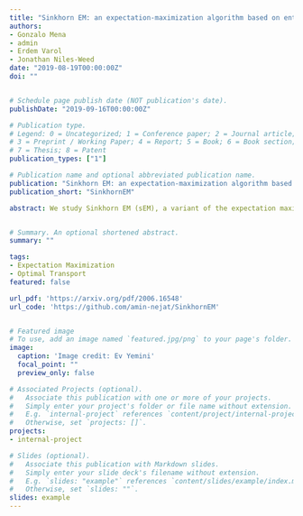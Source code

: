 ```yaml
---
title: "Sinkhorn EM: an expectation-maximization algorithm based on entropic optimal transport"
authors:
- Gonzalo Mena
- admin
- Erdem Varol
- Jonathan Niles-Weed
date: "2019-08-19T00:00:00Z"
doi: ""


# Schedule page publish date (NOT publication's date).
publishDate: "2019-09-16T00:00:00Z"

# Publication type.
# Legend: 0 = Uncategorized; 1 = Conference paper; 2 = Journal article;
# 3 = Preprint / Working Paper; 4 = Report; 5 = Book; 6 = Book section;
# 7 = Thesis; 8 = Patent
publication_types: ["1"]

# Publication name and optional abbreviated publication name.
publication: "Sinkhorn EM: an expectation-maximization algorithm based on entropic optimal transport"
publication_short: "SinkhornEM"

abstract: We study Sinkhorn EM (sEM), a variant of the expectation maximization (EM) algorithm for mixtures based on entropic optimal transport. sEM differs from the classic EM algorithm in the way responsibilities are computed during the expectation step: rather than assign data points to clusters independently, sEM uses optimal transport to compute responsibilities by incorporating prior information about mixing weights. Like EM, sEM has a natural interpretation as a coordinate ascent procedure, which iteratively constructs and optimizes a lower bound on the log-likelihood. However, we show theoretically and empirically that sEM has better behavior than EM: it possesses better global convergence guarantees and is less prone to getting stuck in bad local optima. We complement these findings with experiments on simulated data as well as in an inference task involving C. elegans neurons and show that sEM learns cell labels significantly better than other approaches.


# Summary. An optional shortened abstract.
summary: ""

tags:
- Expectation Maximization
- Optimal Transport
featured: false

url_pdf: 'https://arxiv.org/pdf/2006.16548'
url_code: 'https://github.com/amin-nejat/SinkhornEM'


# Featured image
# To use, add an image named `featured.jpg/png` to your page's folder. 
image:
  caption: 'Image credit: Ev Yemini'
  focal_point: ""
  preview_only: false

# Associated Projects (optional).
#   Associate this publication with one or more of your projects.
#   Simply enter your project's folder or file name without extension.
#   E.g. `internal-project` references `content/project/internal-project/index.md`.
#   Otherwise, set `projects: []`.
projects:
- internal-project

# Slides (optional).
#   Associate this publication with Markdown slides.
#   Simply enter your slide deck's filename without extension.
#   E.g. `slides: "example"` references `content/slides/example/index.md`.
#   Otherwise, set `slides: ""`.
slides: example
---
```

